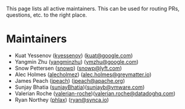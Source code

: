 This page lists all active maintainers. This can be used for routing PRs, questions, etc. to the
right place.

# Maintainers

* Kuat Yessenov ([kyessenov](https://github.com/kyessenov)) (kuat@google.com)
* Yangmin Zhu ([yangminzhu](https://github.com/yangminzhu)) (ymzhu@google.com)
* Snow Pettersen ([snowp](https://github.com/snowp)) (snowp@lyft.com)
* Alec Holmes ([alecholmez](https://github.com/alecholmez)) (alec.holmes@greymatter.io)
* James Peach ([jpeach](https://github.com/jpeach)) (jpeach@apache.org)
* Sunjay Bhatia ([sunjayBhatia](https://github.com/sunjayBhatia))(sunjayb@vmware.com)
* Valerian Roche ([valerian-roche](https://github.com/valerian-roche))(valerian.roche@datadoghq.com)
* Ryan Northey ([phlax](https://github.com/phlax)) (ryan@synca.io)
